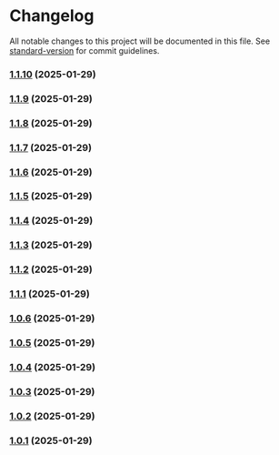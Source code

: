# Changelog

All notable changes to this project will be documented in this file. See [standard-version](https://github.com/conventional-changelog/standard-version) for commit guidelines.

### [1.1.10](https://github.com/parallaxisjones/lab-monorepo/compare/v1.1.9...v1.1.10) (2025-01-29)

### [1.1.9](https://github.com/parallaxisjones/lab-monorepo/compare/v1.1.8...v1.1.9) (2025-01-29)

### [1.1.8](https://github.com/parallaxisjones/lab-monorepo/compare/v1.1.7...v1.1.8) (2025-01-29)

### [1.1.7](https://github.com/parallaxisjones/lab-monorepo/compare/v1.1.6...v1.1.7) (2025-01-29)

### [1.1.6](https://github.com/parallaxisjones/lab-monorepo/compare/v1.1.5...v1.1.6) (2025-01-29)

### [1.1.5](https://github.com/parallaxisjones/lab-monorepo/compare/v1.1.4...v1.1.5) (2025-01-29)

### [1.1.4](https://github.com/parallaxisjones/lab-monorepo/compare/v1.1.3...v1.1.4) (2025-01-29)

### [1.1.3](https://github.com/parallaxisjones/lab-monorepo/compare/v1.1.2...v1.1.3) (2025-01-29)

### [1.1.2](https://github.com/parallaxisjones/lab-monorepo/compare/v1.1.1...v1.1.2) (2025-01-29)

### [1.1.1](https://github.com/parallaxisjones/lab-monorepo/compare/v1.0.6...v1.1.1) (2025-01-29)

### [1.0.6](https://github.com/parallaxisjones/lab-monorepo/compare/v1.0.5...v1.0.6) (2025-01-29)

### [1.0.5](https://github.com/parallaxisjones/lab-monorepo/compare/v1.0.4...v1.0.5) (2025-01-29)

### [1.0.4](https://github.com/parallaxisjones/lab-monorepo/compare/v1.0.3...v1.0.4) (2025-01-29)

### [1.0.3](https://github.com/parallaxisjones/lab-monorepo/compare/v1.0.2...v1.0.3) (2025-01-29)

### [1.0.2](https://github.com/parallaxisjones/lab-monorepo/compare/v1.0.1...v1.0.2) (2025-01-29)

### [1.0.1](https://github.com/parallaxisjones/lab-monorepo/compare/v1.0.0...v1.0.1) (2025-01-29)
